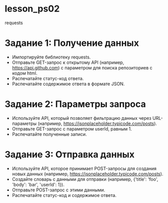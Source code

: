 # lesson_ps02

requests
# Задание 1: Получение данных

* Импортируйте библиотеку requests.
* Отправьте GET-запрос к открытому API (например, https://api.github.com) с параметром для поиска репозиториев с кодом html.
* Распечатайте статус-код ответа.
* Распечатайте содержимое ответа в формате JSON.

# Задание 2: Параметры запроса

* Используйте API, который позволяет фильтрацию данных через URL-параметры (например, https://jsonplaceholder.typicode.com/posts).
* Отправьте GET-запрос с параметром userId, равным 1.
* Распечатайте полученные записи.

# Задание 3: Отправка данных

* Используйте API, которое принимает POST-запросы для создания новых данных (например, https://jsonplaceholder.typicode.com/posts).
* Создайте словарь с данными для отправки (например, {'title': 'foo', 'body': 'bar', 'userId': 1}).
* Отправьте POST-запрос с этими данными.
* Распечатайте статус-код и содержимое ответа.


 

